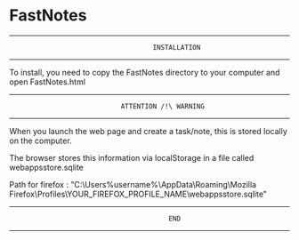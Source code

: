 # FastNotes

**********************************************************************
		                      			INSTALLATION
**********************************************************************

To install, you need to copy the FastNotes directory to your computer
and open FastNotes.html


**********************************************************************
		                		ATTENTION /!\ WARNING
**********************************************************************

When you launch the web page and create a task/note, this is stored
locally on the computer.

The browser stores this information via localStorage in a file called
webappsstore.sqlite 

Path for firefox : "C:\Users\%username%\AppData\Roaming\Mozilla\
Firefox\Profiles\YOUR_FIREFOX_PROFILE_NAME\webappsstore.sqlite"

**********************************************************************
		                	          		END
**********************************************************************

